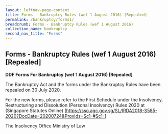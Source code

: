 ```yaml
---
layout: leftnav-page-content
title: Forms - Bankruptcy Rules (wef 1 August 2016) [Repealed]
permalink: /bankruptcy/forms1/
breadcrumb: Forms - Bankruptcy Rules (wef 1 August 2016)
collection_name: bankruptcy
second_nav_title: "Forms"
---
```


Forms - Bankruptcy Rules (wef 1 August 2016) [Repealed]
---

**DDF Forms For Bankruptcy (wef 1 August 2016) [Repealed]**

The Bankruptcy Act and the forms under the Bankruptcy Rules have been repealed on 30 July 2020.
 
For the new forms, please refer to the First Schedule under the Insolvency, Restructuring and Dissolution (Personal Insolvency) Rules 2020 at (Singapore Statutes Online) [https://sso.agc.gov.sg/SL/IRDA2018-S585-2020?DocDate=20200724&ProvIds=Sc1-#Sc1-]
 
 
 
 
The Insolvency Office
Ministry of Law
